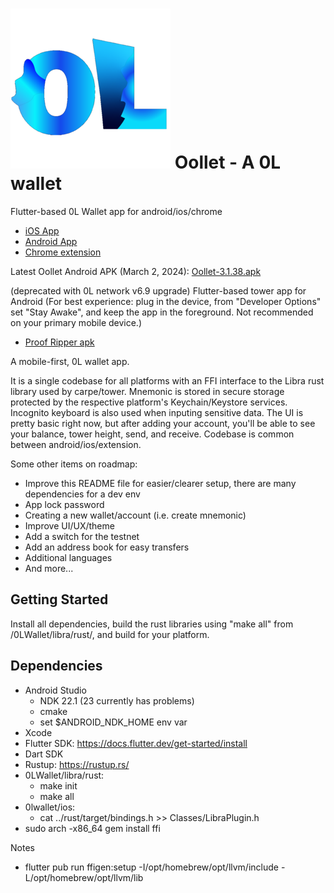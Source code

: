# ![alt text](icons/icon-256.png) Oollet - A 0L wallet 
Flutter-based 0L Wallet app for android/ios/chrome
- [iOS App](https://apps.apple.com/us/app/oollet-0l-network/id1617356005)
- [Android App](https://play.google.com/store/apps/details?id=io.misko.olwallet)
- [Chrome extension](https://chromewebstore.google.com/detail/oollet/dpniamglnahemfpinccfocfjoendhanl)

Latest Oollet Android APK (March 2, 2024):
[Oollet-3.1.38.apk](https://github.com/misko9/0LWallet/raw/main/oollet-3.1.38.apk)

(deprecated with 0L network v6.9 upgrade) Flutter-based tower app for Android (For best experience: plug in the device, from "Developer Options" set "Stay Awake", and keep the app in the foreground. Not recommended on your primary mobile device.)
- [Proof Ripper apk](https://github.com/misko9/0LWallet/raw/proof_ripper/releases/proof_ripper_v1.2.16.apk)

A mobile-first, 0L wallet app.

It is a single codebase for all platforms with an FFI interface to the Libra rust library used by carpe/tower. Mnemonic is stored in secure storage protected by the respective platform's Keychain/Keystore services. Incognito keyboard is also used when inputing sensitive data. The UI is pretty basic right now, but after adding your account, you'll be able to see your balance, tower height, send, and receive. Codebase is common between android/ios/extension.

Some other items on roadmap:
- Improve this README file for easier/clearer setup, there are many dependencies for a dev env
- App lock password
- Creating a new wallet/account (i.e. create mnemonic)
- Improve UI/UX/theme
- Add a switch for the testnet
- Add an address book for easy transfers
- Additional languages
- And more...

## Getting Started
Install all dependencies, build the rust libraries using "make all" from /0LWallet/libra/rust/, 
and build for your platform.

## Dependencies
- Android Studio
  -  NDK 22.1 (23 currently has problems)
  -  cmake
  -  set $ANDROID_NDK_HOME env var
- Xcode
- Flutter SDK: https://docs.flutter.dev/get-started/install
- Dart SDK
- Rustup: https://rustup.rs/
- 0LWallet/libra/rust:
  -   make init
  -   make all
- 0lwallet/ios:
  -   cat ../rust/target/bindings.h >> Classes/LibraPlugin.h
- sudo arch -x86_64 gem install ffi


Notes
- flutter pub run ffigen:setup -I/opt/homebrew/opt/llvm/include -L/opt/homebrew/opt/llvm/lib


